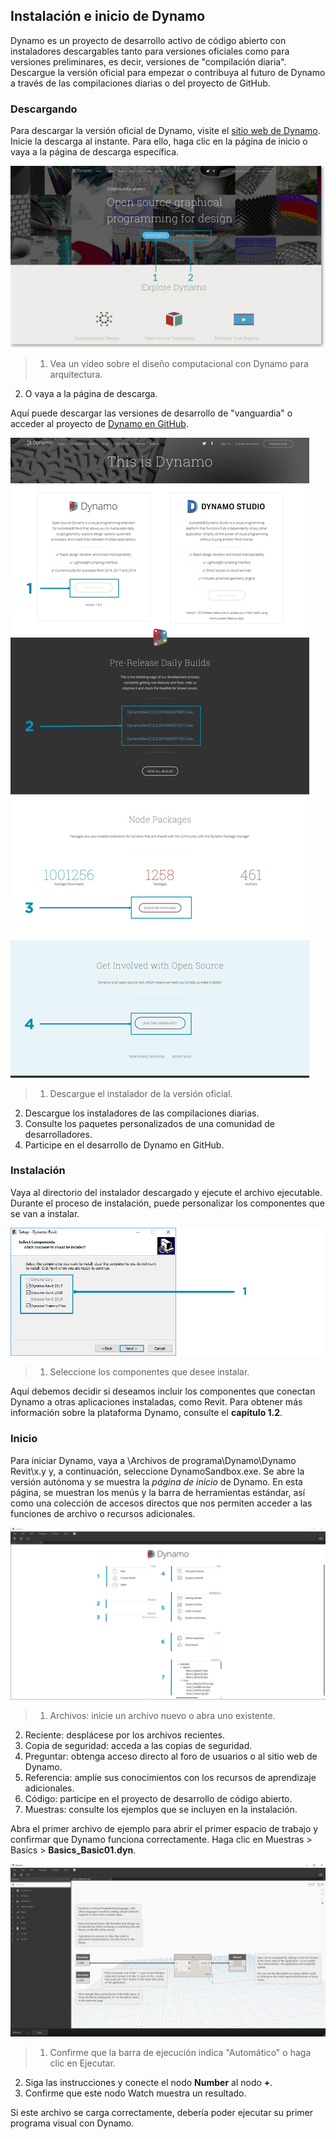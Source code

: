 

## Instalación e inicio de Dynamo

Dynamo es un proyecto de desarrollo activo de código abierto con instaladores descargables tanto para versiones oficiales como para versiones preliminares, es decir, versiones de "compilación diaria". Descargue la versión oficial para empezar o contribuya al futuro de Dynamo a través de las compilaciones diarias o del proyecto de GitHub.

### Descargando

Para descargar la versión oficial de Dynamo, visite el [sitio web de Dynamo](http://dynamobim.com/). Inicie la descarga al instante. Para ello, haga clic en la página de inicio o vaya a la página de descarga específica.

![Página de inicio del sitio web](images/2-1/01-DynamoHomepage.jpg)

> 1. Vea un vídeo sobre el diseño computacional con Dynamo para arquitectura.
2. O vaya a la página de descarga.

Aquí puede descargar las versiones de desarrollo de "vanguardia" o acceder al proyecto de [Dynamo en GitHub](https://github.com/DynamoDS/Dynamo).

![Página de descargas del sitio web](images/2-1/02-DynamoDownload.jpg)

> 1. Descargue el instalador de la versión oficial.
2. Descargue los instaladores de las compilaciones diarias.
3. Consulte los paquetes personalizados de una comunidad de desarrolladores.
4. Participe en el desarrollo de Dynamo en GitHub.

### Instalación

Vaya al directorio del instalador descargado y ejecute el archivo ejecutable. Durante el proceso de instalación, puede personalizar los componentes que se van a instalar.

![Ventana de instalación](images/2-1/03-InstallSetup.jpg)

> 1. Seleccione los componentes que desee instalar.

Aquí debemos decidir si deseamos incluir los componentes que conectan Dynamo a otras aplicaciones instaladas, como Revit. Para obtener más información sobre la plataforma Dynamo, consulte el **capítulo 1.2**.

### Inicio

Para iniciar Dynamo, vaya a \Archivos de programa\Dynamo\Dynamo Revit\x.y y, a continuación, seleccione DynamoSandbox.exe. Se abre la versión autónoma y se muestra la *página de inicio* de Dynamo. En esta página, se muestran los menús y la barra de herramientas estándar, así como una colección de accesos directos que nos permiten acceder a las funciones de archivo o recursos adicionales.

![Página de inicio de Dynamo](images/2-1/04-DynamoStartpage.jpg)

> 1. Archivos: inicie un archivo nuevo o abra uno existente.
2. Reciente: desplácese por los archivos recientes.
3. Copia de seguridad: acceda a las copias de seguridad.
4. Preguntar: obtenga acceso directo al foro de usuarios o al sitio web de Dynamo.
5. Referencia: amplíe sus conocimientos con los recursos de aprendizaje adicionales.
6. Código: participe en el proyecto de desarrollo de código abierto.
7. Muestras: consulte los ejemplos que se incluyen en la instalación.

Abra el primer archivo de ejemplo para abrir el primer espacio de trabajo y confirmar que Dynamo funciona correctamente. Haga clic en Muestras > Basics > **Basics_Basic01.dyn**.

![ACTUALIZACIÓN NECESARIA: Basics_Basic01](images/2-1/05-Basics_Basic01.jpg)

> 1. Confirme que la barra de ejecución indica "Automático" o haga clic en Ejecutar.
2. Siga las instrucciones y conecte el nodo **Number** al nodo **+**.
3. Confirme que este nodo Watch muestra un resultado.

Si este archivo se carga correctamente, debería poder ejecutar su primer programa visual con Dynamo.

